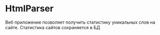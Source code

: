 # HtmlParser
Веб приложение позволяет получить статистику уникальных слов на сайте.
Статистика сайтов сохраняется в БД
